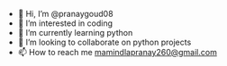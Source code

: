 - 👋 Hi, I’m @pranaygoud08
- 👀 I’m interested in coding
- 🌱 I’m currently learning python
- 💞️ I’m looking to collaborate on python projects
- 📫 How to reach me mamindlapranay260@gmail.com

<!---
pranaygoud08/pranaygoud08 is a ✨ special ✨ repository because its `README.md` (this file) appears on your GitHub profile.
You can click the Preview link to take a look at your changes.
--->
